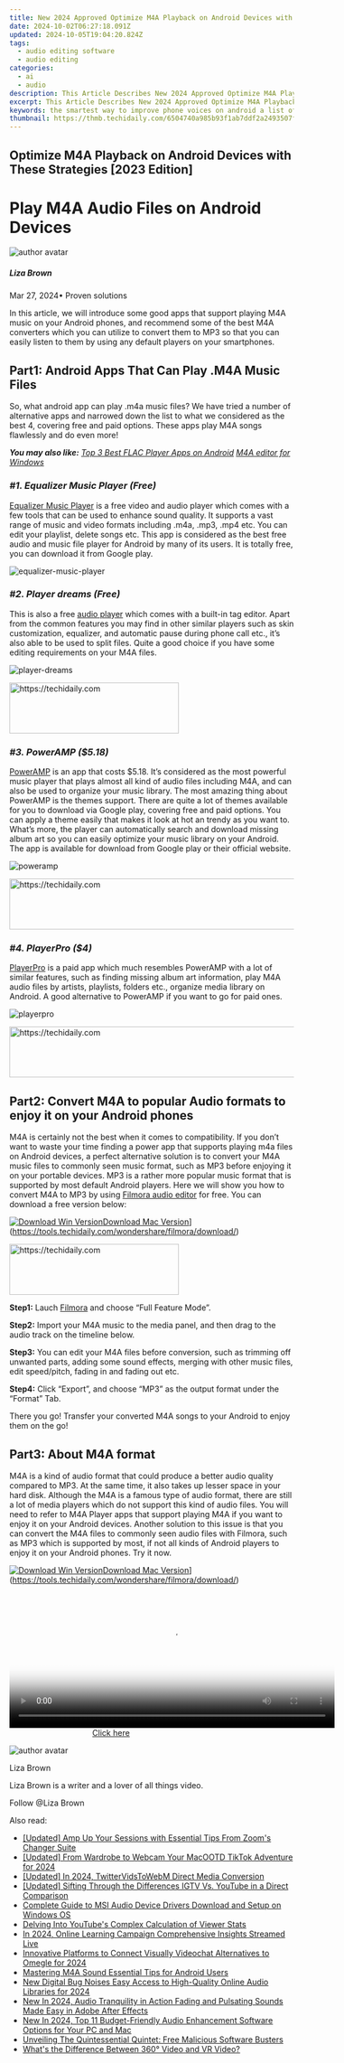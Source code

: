```yaml
---
title: New 2024 Approved Optimize M4A Playback on Android Devices with These Strategies
date: 2024-10-02T06:27:18.091Z
updated: 2024-10-05T19:04:20.824Z
tags: 
  - audio editing software
  - audio editing
categories: 
  - ai
  - audio
description: This Article Describes New 2024 Approved Optimize M4A Playback on Android Devices with These Strategies
excerpt: This Article Describes New 2024 Approved Optimize M4A Playback on Android Devices with These Strategies
keywords: the smartest way to improve phone voices on android a list of the best 7 editing apps,the clear sound solution eradicating noise from video playback across devices and browsers 2024 update,elevating your audio experience on android the definitive m4a playback manual,revolutionize phone calls with these 6 premier voice altering apps for android ios devices,explore the best free hd video background sites a 2024 compilation of top resources,optimize m4a playback on android devices with these strategies 2023 edition,as this article provides you with some top-rated background noise removal apps.
thumbnail: https://thmb.techidaily.com/6504740a985b93f1ab7ddf2a2493507fc4e1a65d7f00706449676a59eeb923d9.jpg
---
```


## Optimize M4A Playback on Android Devices with These Strategies [2023 Edition]

# Play M4A Audio Files on Android Devices

![author avatar](https://lh5.googleusercontent.com/-AIMmjowaFs4/AAAAAAAAAAI/AAAAAAAAABc/Y5UmwDaI7HU/s250-c-k/photo.jpg)

##### Liza Brown

 Mar 27, 2024• Proven solutions

In this article, we will introduce some good apps that support playing M4A music on your Android phones, and recommend some of the best M4A converters which you can utilize to convert them to MP3 so that you can easily listen to them by using any default players on your smartphones.

## Part1: Android Apps That Can Play .M4A Music Files

So, what android app can play .m4a music files? We have tried a number of alternative apps and narrowed down the list to what we considered as the best 4, covering free and paid options. These apps play M4A songs flawlessly and do even more!

 **_You may also like:_**
_[Top 3 Best FLAC Player Apps on Android](https://tools.techidaily.com/wondershare/filmora/download/)_
_[M4A editor for Windows](https://tools.techidaily.com/wondershare/filmora/download/)_

### _#1\. Equalizer Music Player (Free)_

[Equalizer Music Player](https://play.google.com/store/apps/details?id=cn.voilet.musicplaypro) is a free video and audio player which comes with a few tools that can be used to enhance sound quality. It supports a vast range of music and video formats including .m4a, .mp3, .mp4 etc. You can edit your playlist, delete songs etc. This app is considered as the best free audio and music file player for Android by many of its users. It is totally free, you can download it from Google play.

![equalizer-music-player ](https://images.wondershare.com/filmora/article-images/equalizer-music-player.jpg)

### _#2\. Player dreams (Free)_

This is also a free [audio player](https://play.google.com/store/apps/details?id=com.team48dreams.player) which comes with a built-in tag editor. Apart from the common features you may find in other similar players such as skin customization, equalizer, and automatic pause during phone call etc., it’s also able to be used to split files. Quite a good choice if you have some editing requirements on your M4A files.

![player-dreams ](https://images.wondershare.com/filmora/article-images/player-dreams.jpg)

<!-- affiliate ads begin -->
<a href="https://25home.pxf.io/c/5597632/2148645/16836" target="_top" id="2148645">
  <img src="//a.impactradius-go.com/display-ad/16836-2148645" border="0" alt="https://techidaily.com" width="300" height="90"/>
</a>
<img height="0" width="0" src="https://25home.pxf.io/i/5597632/2148645/16836" style="position:absolute;visibility:hidden;" border="0" />
<!-- affiliate ads end -->

### _#3\. PowerAMP ($5.18)_

[PowerAMP](https://play.google.com/store/apps/details?id=com.maxmpz.audioplayer) is an app that costs $5.18\. It’s considered as the most powerful music player that plays almost all kind of audio files including M4A, and can also be used to organize your music library. The most amazing thing about PowerAMP is the themes support. There are quite a lot of themes available for you to download via Google play, covering free and paid options. You can apply a theme easily that makes it look at hot an trendy as you want to. What’s more, the player can automatically search and download missing album art so you can easily optimize your music library on your Android. The app is available for download from Google play or their official website.

![poweramp ](https://images.wondershare.com/filmora/article-images/poweramp.jpg)

<!-- affiliate ads begin -->
<a href="https://appsumo.8odi.net/c/5597632/2094422/7443" target="_top" id="2094422">
  <img src="//a.impactradius-go.com/display-ad/7443-2094422" border="0" alt="https://techidaily.com" width="728" height="90"/>
</a>
<img height="0" width="0" src="https://appsumo.8odi.net/i/5597632/2094422/7443" style="position:absolute;visibility:hidden;" border="0" />
<!-- affiliate ads end -->

### _#4\. PlayerPro ($4)_

[PlayerPro](https://play.google.com/store/apps/details?id=com.tbig.playerprotrial) is a paid app which much resembles PowerAMP with a lot of similar features, such as finding missing album art information, play M4A audio files by artists, playlists, folders etc., organize media library on Android. A good alternative to PowerAMP if you want to go for paid ones.

![playerpro ](https://images.wondershare.com/filmora/article-images/playerpro.jpg)

<!-- affiliate ads begin -->
<a href="https://ephamedtechinc.pxf.io/c/5597632/2137229/26400" target="_top" id="2137229">
  <img src="//a.impactradius-go.com/display-ad/26400-2137229" border="0" alt="https://techidaily.com" width="728" height="90"/>
</a>
<img height="0" width="0" src="https://ephamedtechinc.pxf.io/i/5597632/2137229/26400" style="position:absolute;visibility:hidden;" border="0" />
<!-- affiliate ads end -->

## Part2: Convert M4A to popular Audio formats to enjoy it on your Android phones

M4A is certainly not the best when it comes to compatibility. If you don’t want to waste your time finding a power app that supports playing m4a files on Android devices, a perfect alternative solution is to convert your M4A music files to commonly seen music format, such as MP3 before enjoying it on your portable devices. MP3 is a rather more popular music format that is supported by most default Android players. Here we will show you how to convert M4A to MP3 by using [Filmora audio editor](https://tools.techidaily.com/wondershare/filmora/download/) for free. You can download a free version below:

[![Download Win Version](https://images.wondershare.com/filmora/guide/download-btn-win.jpg)](https://tools.techidaily.com/wondershare/filmora/download/)[Download Mac Version](https://images.wondershare.com/filmora/guide/download-btn-mac.jpg)](https://tools.techidaily.com/wondershare/filmora/download/)

<!-- affiliate ads begin -->
<a href="https://aligracehair.sjv.io/c/5597632/2012429/19272" target="_top" id="2012429">
  <img src="//a.impactradius-go.com/display-ad/19272-2012429" border="0" alt="https://techidaily.com" width="300" height="90"/>
</a>
<img height="0" width="0" src="https://aligracehair.sjv.io/i/5597632/2012429/19272" style="position:absolute;visibility:hidden;" border="0" />
<!-- affiliate ads end -->

**Step1:** Lauch [Filmora](https://tools.techidaily.com/wondershare/filmora/download/) and choose “Full Feature Mode”.

**Step2:** Import your M4A music to the media panel, and then drag to the audio track on the timeline below.

**Step3:** You can edit your M4A files before conversion, such as trimming off unwanted parts, adding some sound effects, merging with other music files, edit speed/pitch, fading in and fading out etc.

**Step4:** Click “Export”, and choose “MP3” as the output format under the “Format” Tab.

There you go! Transfer your converted M4A songs to your Android to enjoy them on the go!

## Part3: About M4A format

M4A is a kind of audio format that could produce a better audio quality compared to MP3\. At the same time, it also takes up lesser space in your hard disk. Although the M4A is a famous type of audio format, there are still a lot of media players which do not support this kind of audio files. You will need to refer to M4A Player apps that support playing M4A if you want to enjoy it on your Android devices. Another solution to this issue is that you can convert the M4A files to commonly seen audio files with Filmora, such as MP3 which is supported by most, if not all kinds of Android players to enjoy it on your Android phones. Try it now.

[![Download Win Version](https://images.wondershare.com/filmora/guide/download-btn-win.jpg)](https://tools.techidaily.com/wondershare/filmora/download/)[Download Mac Version](https://images.wondershare.com/filmora/guide/download-btn-mac.jpg)](https://tools.techidaily.com/wondershare/filmora/download/)

<!-- affiliate ads begin -->
<span id="1983551">
					<video width="576" height="240" style="cursor:pointer"
           poster="//a.impactradius-go.com/display-clicktoplayimage/1983551.png"
           onclick="if(!this.playClicked){this.play();this.setAttribute('controls',true);this.playClicked=true;}">
	   <source src="//a.impactradius-go.com/display-ad/22993-1983551">
	   <img src="//a.impactradius-go.com/display-clicktoplayimage/1983551.png" style="border: none; height: 100%; width: 100%; object-fit: contain">
	</video>
	<div style="width:360px;text-align:center"><a href="javascript:window.open(decodeURIComponent('https%3A%2F%2Fhomestyler.sjv.io%2Fc%2F5597632%2F1983551%2F22993'), '_blank');void(0);">Click here</a></div>
</span>
<img height="0" width="0" src="https://imp.pxf.io/i/5597632/1983551/22993" style="position:absolute;visibility:hidden;" border="0" />
<!-- affiliate ads end -->

![author avatar](https://lh5.googleusercontent.com/-AIMmjowaFs4/AAAAAAAAAAI/AAAAAAAAABc/Y5UmwDaI7HU/s250-c-k/photo.jpg)

Liza Brown

Liza Brown is a writer and a lover of all things video.

Follow @Liza Brown

<ins class="adsbygoogle"
      style="display:block"
      data-ad-client="ca-pub-7571918770474297"
      data-ad-slot="8358498916"
      data-ad-format="auto"
      data-full-width-responsive="true"></ins>

<span class="atpl-alsoreadstyle">Also read:</span>
<div><ul>
<li><a href="https://extra-information.techidaily.com/updated-amp-up-your-sessions-with-essential-tips-from-zooms-changer-suite/"><u>[Updated] Amp Up Your Sessions with Essential Tips From Zoom's Changer Suite</u></a></li>
<li><a href="https://tiktok-video-files.techidaily.com/updated-from-wardrobe-to-webcam-your-macootd-tiktok-adventure-for-2024/"><u>[Updated] From Wardrobe to Webcam Your MacOOTD TikTok Adventure for 2024</u></a></li>
<li><a href="https://twitter-videos.techidaily.com/updated-in-2024-twittervidstowebm-direct-media-conversion/"><u>[Updated] In 2024, TwitterVidsToWebM Direct Media Conversion</u></a></li>
<li><a href="https://facebook-video-share.techidaily.com/updated-sifting-through-the-differences-igtv-vs-youtube-in-a-direct-comparison/"><u>[Updated] Sifting Through the Differences IGTV Vs. YouTube in a Direct Comparison</u></a></li>
<li><a href="https://win-dash.techidaily.com/complete-guide-to-msi-audio-device-drivers-download-and-setup-on-windows-os/"><u>Complete Guide to MSI Audio Device Drivers Download and Setup on Windows OS</u></a></li>
<li><a href="https://youtube-clips.techidaily.com/delving-into-youtubes-complex-calculation-of-viewer-stats/"><u>Delving Into YouTube's Complex Calculation of Viewer Stats</u></a></li>
<li><a href="https://audio-editing.techidaily.com/in-2024-online-learning-campaign-comprehensive-insights-streamed-live/"><u>In 2024, Online Learning Campaign Comprehensive Insights Streamed Live</u></a></li>
<li><a href="https://audio-editing.techidaily.com/innovative-platforms-to-connect-visually-videochat-alternatives-to-omegle-for-2024/"><u>Innovative Platforms to Connect Visually Videochat Alternatives to Omegle for 2024</u></a></li>
<li><a href="https://audio-editing.techidaily.com/mastering-m4a-sound-essential-tips-for-android-users/"><u>Mastering M4A Sound Essential Tips for Android Users</u></a></li>
<li><a href="https://audio-editing.techidaily.com/new-digital-bug-noises-easy-access-to-high-quality-online-audio-libraries-for-2024/"><u>New Digital Bug Noises Easy Access to High-Quality Online Audio Libraries for 2024</u></a></li>
<li><a href="https://audio-editing.techidaily.com/new-in-2024-audio-tranquility-in-action-fading-and-pulsating-sounds-made-easy-in-adobe-after-effects/"><u>New In 2024, Audio Tranquility in Action Fading and Pulsating Sounds Made Easy in Adobe After Effects</u></a></li>
<li><a href="https://audio-editing.techidaily.com/new-in-2024-top-11-budget-friendly-audio-enhancement-software-options-for-your-pc-and-mac/"><u>New In 2024, Top 11 Budget-Friendly Audio Enhancement Software Options for Your PC and Mac</u></a></li>
<li><a href="https://tech-renaissance.techidaily.com/unveiling-the-quintessential-quintet-free-malicious-software-busters/"><u>Unveiling The Quintessential Quintet: Free Malicious Software Busters</u></a></li>
<li><a href="https://extra-tips.techidaily.com/whats-the-difference-between-360-video-and-vr-video/"><u>What's the Difference Between 360° Video and VR Video?</u></a></li>
</ul></div>

